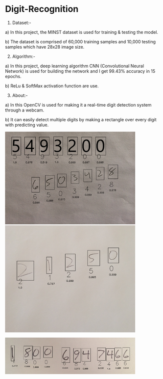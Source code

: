# Digit-Recognition
1.	Dataset:-

a) In this project, the MINST dataset is used for training & testing the model. 

b) The dataset is comprised of 60,000 training samples and 10,000 testing samples which have 28x28 image size.

2.	Algorithm:-

a)  In this project, deep learning algorithm CNN (Convolutional Neural Network) is used for building the network and I get 99.43% accuracy in 15 epochs.

b)  ReLu & SoftMax activation function are use.

3.	About:-

a)  In this OpenCV is used for making it a real-time digit detection system through a webcam. 

b)  It can easily detect multiple digits by making a rectangle over every digit with predicting value.

<p float="left">
    <img src="1.png" width="425"/> 
    <img src="2.png" width="425"/>
</p>
<p>
    <img src="3.png" width="425"/> 
</p>

